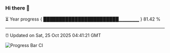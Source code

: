### Hi there 👋

⏳ Year progress { ████████████████████████▁▁▁▁▁▁ } 81.42 %

---

⏰ Updated on Sat, 25 Oct 2025 04:41:21 GMT

![Progress Bar CI](https://github.com/IshwaranRudhara/GIT-ACTION/workflows/Progress%20Bar%20CI/badge.svg)
